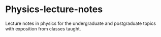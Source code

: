 # Physics-lecture-notes
Lecture notes in physics for the undergraduate and postgraduate topics with exposition from classes taught.

